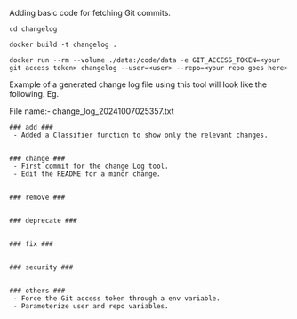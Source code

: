Adding basic code for fetching Git commits.

```
cd changelog

docker build -t changelog .

docker run --rm --volume ./data:/code/data -e GIT_ACCESS_TOKEN=<your git access token> changelog --user=<user> --repo=<your repo goes here>

```


Example of a generated change log file using this tool will look like the following. Eg. 

File name:- change_log_20241007025357.txt

```
### add ###
 - Added a Classifier function to show only the relevant changes.


### change ###
 - First commit for the change Log tool.
 - Edit the README for a minor change.


### remove ###


### deprecate ###


### fix ###


### security ###


### others ###
 - Force the Git access token through a env variable.
 - Parameterize user and repo variables.
```
